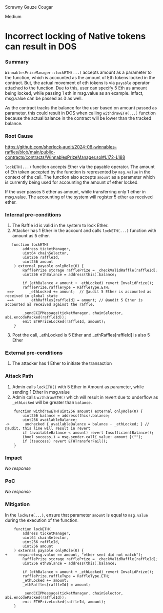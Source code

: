 Scrawny Gauze Cougar

Medium

# Incorrect locking of Native tokens can result in DOS

### Summary

`WinnablesPrizeManager::lockETH(...)` accepts amount as a parameter to the function, which is accounted as the amount of Eth tokens locked in the contract. But, the actual movement of eth tokens is via `payable` operator attached to the function. Due to this, user can specify 5 Eth as amount being locked, while passing 1 eth in msg.value as an example. Infact, msg.value can be passed as 0 as well.

As the contract tracks the balance for the user based on amount passed as parameter, this could result in DOS when calling `withdrawETH(...)` function because the actual balance in the contract will be lower than the tracked balance.



### Root Cause

https://github.com/sherlock-audit/2024-08-winnables-raffles/blob/main/public-contracts/contracts/WinnablesPrizeManager.sol#L172-L188

`lockETH(...)` function accepts Ether via the payable operator. The amount of Eth token accepted by the function is represented by `msg.value` in the context of the call. The function also accepts `amount` as a parameter which is currently being used for accounting the amount of ether locked.

If the user passes 5 ether as amount, while transferring only 1 ether in msg.value. The accounting of the system will register 5 ether as received ether.


### Internal pre-conditions

1. The Raffle id is valid in the system to lock Ether.
2. Attacker has 1 Ether in the account and calls `lockETH(...)` function with amount as 5 ether.
```solidity
   function lockETH(
        address ticketManager,
        uint64 chainSelector,
        uint256 raffleId,
        uint256 amount
    ) external payable onlyRole(0) {
        RafflePrize storage rafflePrize = _checkValidRaffle(raffleId);
        uint256 ethBalance = address(this).balance;

        if (ethBalance < amount + _ethLocked) revert InvalidPrize();
        rafflePrize.raffleType = RaffleType.ETH;
 ==>       _ethLocked += amount;  // @audit 5 Ether is accounted as received in global state
 ==>       _ethRaffles[raffleId] = amount; // @audit 5 Ether is accounted as received against the raffle.

        _sendCCIPMessage(ticketManager, chainSelector, abi.encodePacked(raffleId));
        emit ETHPrizeLocked(raffleId, amount);
    }
```

3. Post the call, _ethLocked is 5 Ether and  _ethRaffles[raffleId]  is also 5 Ether

### External pre-conditions

1. The attacker has 1 Ether to initiate the transaction


### Attack Path

1. Admin calls `lockETH()` with 5 Ether in Amount as parameter, while sending 1 Ether in msg.value
2. Admin calls `withdrawETH()` which will result in revert due to underflow as `_ethLocked` will be greater than `balance`.

```solidity
    function withdrawETH(uint256 amount) external onlyRole(0) {
        uint256 balance = address(this).balance;
        uint256 availableBalance;
->       unchecked { availableBalance = balance - _ethLocked; } // @audit, this line will result in revert
        if (availableBalance < amount) revert InsufficientBalance();
        (bool success,) = msg.sender.call{ value: amount }("");
        if (!success) revert ETHTransferFail();
    }
``` 

### Impact

_No response_

### PoC

_No response_

### Mitigation

In the `lockETH(...)`, ensure that parameter `amount` is equal to `msg.value` during the execution of the function.


```solidity
    function lockETH(
        address ticketManager,
        uint64 chainSelector,
        uint256 raffleId,
        uint256 amount
    ) external payable onlyRole(0) {
+     require(msg.value == amount, "ether sent did not match");
        RafflePrize storage rafflePrize = _checkValidRaffle(raffleId);
        uint256 ethBalance = address(this).balance;

        if (ethBalance < amount + _ethLocked) revert InvalidPrize();
        rafflePrize.raffleType = RaffleType.ETH;
        _ethLocked += amount;
        _ethRaffles[raffleId] = amount;

        _sendCCIPMessage(ticketManager, chainSelector, abi.encodePacked(raffleId));
        emit ETHPrizeLocked(raffleId, amount);
    }
```